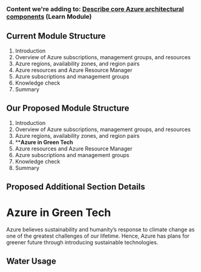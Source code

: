 ### Content we're adding to: [Describe core Azure architectural components](https://docs.microsoft.com/en-us/learn/modules/azure-architecture-fundamentals/) (Learn Module)

## Current Module Structure
1. Introduction
2. Overview of Azure subscriptions, management groups, and resources
3. Azure regions, availability zones, and region pairs
4. Azure resources and Azure Resource Manager
5. Azure subscriptions and management groups
6. Knowledge check
7. Summary

## Our Proposed Module Structure
1. Introduction
2. Overview of Azure subscriptions, management groups, and resources
3. Azure regions, availability zones, and region pairs
4. ****Azure in Green Tech**
5. Azure resources and Azure Resource Manager
6. Azure subscriptions and management groups
7. Knowledge check
8. Summary

## Proposed Additional Section Details 
# Azure in Green Tech
Azure believes sustainability and humanity’s response to climate change as one of the greatest challenges of our lifetime. Hence, Azure has plans for greener future through introducing sustainable technologies.
## Water Usage
